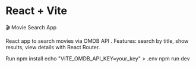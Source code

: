 # React + Vite
🎬 Movie Search App

React app to search movies via OMDB API
.
Features: search by title, show results, view details with React Router.

Run
npm install
echo "VITE_OMDB_API_KEY=your_key" > .env
npm run dev
